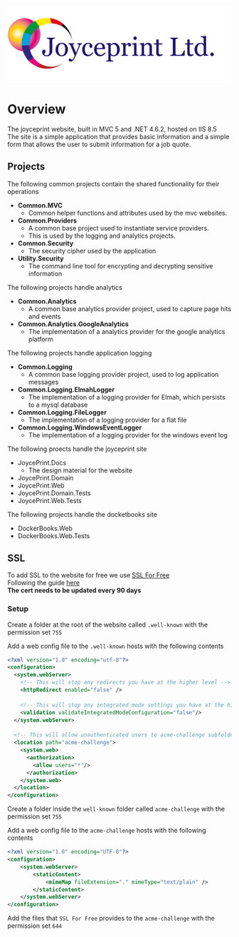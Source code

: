 ![JoycePrint](./readme-images/jp-logo-rbg.png)

# Overview

The joyceprint website, built in MVC 5 and .NET 4.6.2, hosted on IIS 8.5  
The site is a simple application that provides basic information and a simple form that allows the user to submit information for a job quote.

## Projects

The following common projects contain the shared functionality for their operations

- **Common.MVC**
  - Common helper functions and attributes used by the mvc websites.
- **Common.Providers**
  - A common base project used to instantiate service providers.
  - This is used by the logging and analytics projects.
- **Common.Security**
  - The security cipher used by the application
- **Utility.Security**
  - The command line tool for encrypting and decrypting sensitive information

The following projects handle analytics

- **Common.Analytics**
  - A common base analytics provider project, used to capture page hits and events
- **Common.Analytics.GoogleAnalytics**
  - The implementation of a analytics provider for the google analytics platform

The following projects handle application logging

- **Common.Logging**
  - A common base logging provider project, used to log application messages
- **Common.Logging.ElmahLogger**
  - The implementation of a logging provider for Elmah, which persists to a mysql database
- **Common.Logging.FileLogger**
  - The implementation of a logging provider for a flat file
- **Common.Logging.WindowsEventLogger**
  - The implementation of a logging provider for the windows event log

The following proects handle the joyceprint site

- JoycePrint.Docs
  - The design material for the website
- JoycePrint.Domain
- JoycePrint.Web
- JoycePrint.Domain.Tests
- JoycePrint.Web.Tests

The following projects handle the docketbooks site

- DockerBooks.Web
- DockerBooks.Web.Tests

## SSL

To add SSL to the website for free we use [SSL For Free](https://www.sslforfree.com/)  
Following the guide [here](https://wallydavid.com/visual-guide-installing-lets-encrypt-ssl-media-temple-or-a-plesk-hosting-account/)  
**The cert needs to be updated every 90 days**

### Setup

Create a folder at the root of the website called `.well-known` with the permission set `755`

Add a web config file to the `.well-known` hosts with the following contents

```xml
<?xml version="1.0" encoding="utf-8"?>
<configuration>
  <system.webServer>
    <!-- This will stop any redirects you have at the higher level -->
    <httpRedirect enabled="false" />

    <!-- This will stop any integrated mode settings you have at the higher level -->
    <validation validateIntegratedModeConfiguration="false"/>
  </system.webServer>

  <!-- This will allow unauthenticated users to acme-challenge subfolder -->
  <location path="acme-challenge">
    <system.web>
      <authorization>
        <allow users="*"/>
      </authorization>
    </system.web>
  </location>
</configuration>
```

Create a folder inside the `well-known` folder called `acme-challenge` with the permission set `755`

Add a web config file to the `acme-challenge` hosts with the following contents

```xml
<?xml version="1.0" encoding="UTF-8"?>
<configuration>
    <system.webServer>
        <staticContent>
            <mimeMap fileExtension="." mimeType="text/plain" />
        </staticContent>
    </system.webServer>
</configuration>
```

Add the files that `SSL For Free` provides to the `acme-challenge` with the permission set `644`
